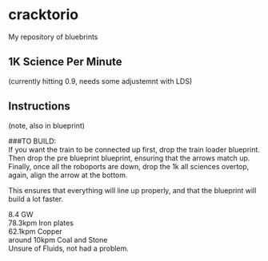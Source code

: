 # cracktorio
My repository of bluebrints

## 1K Science Per Minute
(currently hitting 0.9, needs some adjustemnt with LDS)

## Instructions
(note, also in blueprint)
 
###TO BUILD:  
If you want the train to be connected up first, drop the train loader blueprint.   
Then drop the pre blueprint blueprint, ensuring that the arrows match up.  
Finally, once all the roboports are down, drop the 1k all sciences overtop, again, align the arrow at the bottom.   

This ensures that everything will line up properly, and that the blueprint will build a lot faster.   

8.4 GW  
78.3kpm Iron plates  
62.1kpm Copper  
around 10kpm Coal and Stone  
Unsure of Fluids, not had a problem.  
